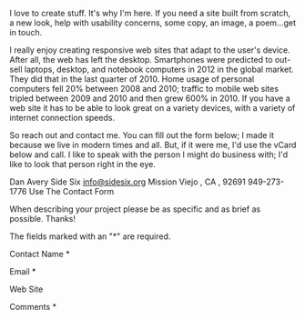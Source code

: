 I love to create stuff. It's why I'm here. If you need a site built from scratch, a new look, help with usability concerns, some copy, an image, a poem…get in touch.

I really enjoy creating responsive web sites that adapt to the user's device. After all, the web has left the desktop. Smartphones were predicted to out-sell laptops, desktop, and notebook computers in 2012 in the global market. They did that in the last quarter of 2010. Home usage of personal computers fell 20% between 2008 and 2010; traffic to mobile web sites tripled between 2009 and 2010 and then grew 600% in 2010. If you have a web site it has to be able to look great on a variety devices, with a variety of internet connection speeds.

So reach out and contact me. You can fill out the form below; I made it because we live in modern times and all. But, if it were me, I'd use the vCard below and call. I like to speak with the person I might do business with; I'd like to look that person right in the eye.

Dan Avery
Side Six
info@sidesix.org
Mission Viejo , CA , 92691
949-273-1776
Use The Contact Form

When describing your project please be as specific and as brief as possible. Thanks!

The fields marked with an "*" are required.

Contact
Name *

Email *

Web Site

Comments *

